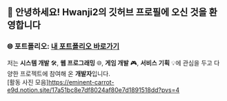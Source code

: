 ## 👋 안녕하세요! Hwanji2의 깃허브 프로필에 오신 것을 환영합니다  

### 🌐 **포트폴리오**: [내 포트폴리오 바로가기](https://hwanji2.github.io/site/)

저는 **시스템 개발** 🛠️, **웹 프로그래밍** 🌐, **게임 개발** 🎮,
**서비스 기획** 💡에 관심을 두고 다양한 프로젝트에 참여해 온 **개발자**입니다.  
[활동 사진 모음]https://eminent-carrot-e9d.notion.site/17a51bc8e7df8024af80e7d1891518dd?pvs=4
